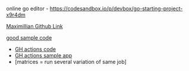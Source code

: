 online go editor - https://codesandbox.io/p/devbox/go-starting-project-x9r4dm

[Maximillian Github Link](https://github.com/mschwarzmueller/go-complete-guide-resources.git)

[good sample code](https://github.com/rstropek/golang-samples/blob/master/golang-build/azure-pipelines.yml)

- [GH actions code](https://github.com/lm-academy/github-actions-course)
- [GH actions sample app](https://github.com/lm-academy/github-actions-course-example-e2e)
- [matrices = run several variation of same job]